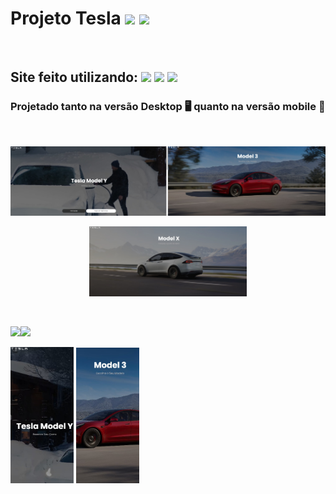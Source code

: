 <h1>Projeto Tesla <img src="https://cdn-icons-png.flaticon.com/128/1348/1348065.png" width="40px"> <img src="https://cdn-icons-png.flaticon.com/128/2922/2922267.png" width="40px"> </h1> 
<br>
<h2>Site feito utilizando: <img src="https://cdn-icons-png.flaticon.com/128/174/174854.png" width="30px"> <img src="https://cdn-icons-png.flaticon.com/128/732/732190.png" width="30px"> <img src="https://cdn-icons-png.flaticon.com/128/5968/5968292.png" width="30px" </h2>
<br>
<h3>Projetado tanto na versão Desktop 🖥️ quanto na versão mobile 📱 </h3>
<br>
  <p><img src="t1.jpeg" width="50%"><img src="t2.jpeg" width="50%"></p>
  <p align="center">  
  <img src="t3.jpeg" width="50%">
   </p>
<br>
  <p>
 <img src="https://cdn-icons-png.flaticon.com/128/4151/4151857.png" width="30px"><img src="https://cdn-icons-png.flaticon.com/128/226/226106.png"width="30px">
</p>
 <p> 
<img src="tt1.jpeg" width="20%">        <img src="tt3.jpeg" width="20%"> 
 </p>
